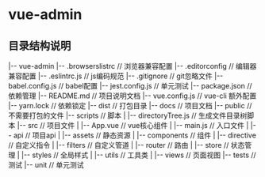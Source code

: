 # vue-admin

## 目录结构说明

|-- vue-admin 
    |-- .browserslistrc             // 浏览器兼容配置
    |-- .editorconfig               // 编辑器兼容配置
    |-- .eslintrc.js                // js编码规范
    |-- .gitignore                  // git忽略文件
    |-- babel.config.js             // babel配置
    |-- jest.config.js              // 单元测试
    |-- package.json                // 依赖管理
    |-- README.md                   // 项目说明文档
    |-- vue.config.js               // vue-cli 额外配置
    |-- yarn.lock                   // 依赖锁定
    |-- dist                        // 打包目录
    |-- docs                        // 项目文档
    |-- public                      // 不需要打包的文件
    |-- scripts                     // 脚本
    |   |-- directoryTree.js        // 生成文件目录树脚本
    |-- src                         // 项目文件
    |   |-- App.vue                 // vue核心组件
    |   |-- main.js                 // 入口文件
    |   |-- api                     // 项目api
    |   |-- assets                  // 静态资源
    |   |-- components              // 组件
    |   |-- directive               // 自定义指令
    |   |-- filters                 // 自定义管道
    |   |-- router                  // 路由
    |   |-- store                   // 状态管理
    |   |-- styles                  // 全局样式
    |   |-- utils                   // 工具类
    |   |-- views                   // 页面视图
    |-- tests                       // 测试
        |-- unit                    // 单元测试


